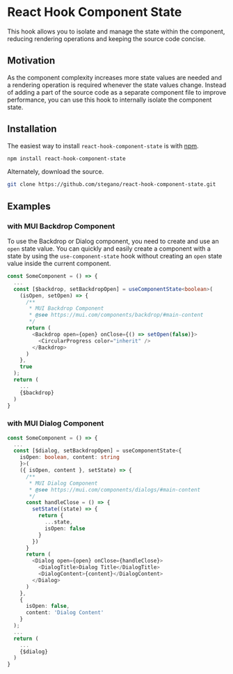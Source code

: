 # React Hook Component State
This hook allows you to isolate and manage the state within the component, reducing rendering operations and keeping the source code concise.

## Motivation
As the component complexity increases more state values are needed and a rendering operation is required whenever the state values change. Instead of adding a part of the source code as a separate component file to improve performance, you can use this hook to internally isolate the component state.


## Installation

The easiest way to install `react-hook-component-state` is with [npm](https://www.npmjs.com/).

```bash
npm install react-hook-component-state
```

Alternately, download the source.

```bash
git clone https://github.com/stegano/react-hook-component-state.git
```

## Examples
### with MUI Backdrop Component
To use the Backdrop or Dialog component, you need to create and use an `open` state value. You can quickly and easily create a component with a state by using the `use-component-state` hook without creating an `open` state value inside the current component.
```ts
const SomeComponent = () => {
  ...
  const [$backdrop, setBackdropOpen] = useComponentState<boolean>(
    (isOpen, setOpen) => {
      /**
       * MUI Backdrop Component
       * @see https://mui.com/components/backdrop/#main-content
       */
      return (
        <Backdrop open={open} onClose={() => setOpen(false)}>
          <CircularProgress color="inherit" />
        </Backdrop>
      )
    }, 
    true
  );
  return (
    ...
    {$backdrop}
  )
}
```

### with MUI Dialog Component
```ts
const SomeComponent = () => {
  ...
  const [$dialog, setBackdropOpen] = useComponentState<{
    isOpen: boolean, content: string
    }>(
    ({ isOpen, content }, setState) => {
      /**
       * MUI Dialog Component
       * @see https://mui.com/components/dialogs/#main-content
       */
      const handleClose = () => {
        setState((state) => {
          return {
            ...state,
            isOpen: false
          }
        })
      }
      return (
        <Dialog open={open} onClose={handleClose}>
          <DialogTitle>Dialog Title</DialogTitle>
          <DialogContent>{content}</DialogContent>
        </Dialog>
      )
    }, 
    {
      isOpen: false,
      content: 'Dialog Content'
    }
  );
  ...
  return (
    ...
    {$dialog}
  )
}
```
